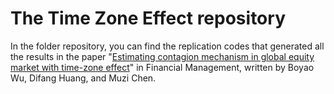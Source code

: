 # The Time Zone Effect repository

In the folder repository, you can find the replication codes that generated all the results in the paper "[Estimating contagion mechanism in global equity market with time-zone effect](https://onlinelibrary.wiley.com/doi/10.1111/fima.12430)" in Financial Management, written by Boyao Wu, Difang Huang, and Muzi Chen.
